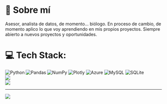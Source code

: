 # 🧬 Sobre mí

Asesor, analista de datos, de momento... biólogo. En proceso de cambio, de momento aplico lo que voy aprendiendo en mis propios proyectos. Siempre abierto a nuevos proyectos y oportunidades.


# 💻 Tech Stack:
![Python](https://img.shields.io/badge/python-3670A0?style=for-the-badge&logo=python&logoColor=ffdd54) ![Pandas](https://img.shields.io/badge/pandas-%23150458.svg?style=for-the-badge&logo=pandas&logoColor=white) ![NumPy](https://img.shields.io/badge/numpy-%23013243.svg?style=for-the-badge&logo=numpy&logoColor=white) ![Plotly](https://img.shields.io/badge/Plotly-%233F4F75.svg?style=for-the-badge&logo=plotly&logoColor=white) ![Azure](https://img.shields.io/badge/azure-%230072C6.svg?style=for-the-badge&logo=azure-devops&logoColor=white) ![MySQL](https://img.shields.io/badge/mysql-%2300f.svg?style=for-the-badge&logo=mysql&logoColor=white) ![SQLite](https://img.shields.io/badge/sqlite-%2307405e.svg?style=for-the-badge&logo=sqlite&logoColor=white) 
<br/>
![](https://github-readme-streak-stats.herokuapp.com/?user=BorjaDel&theme=tokyonight&hide_border=true)<br/>
![](https://github-readme-stats.vercel.app/api/top-langs/?username=BorjaDel&theme=tokyonight&hide_border=true&include_all_commits=false&count_private=false&layout=compact)

---
[![](https://visitcount.itsvg.in/api?id=BorjaDel&icon=0&color=0)](https://visitcount.itsvg.in)

<!-- Proudly created with GPRM ( https://gprm.itsvg.in ) -->
